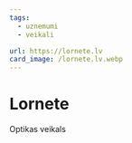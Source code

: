 ```yaml
---
tags:
  - uznemumi
  - veikali

url: https://lornete.lv
card_image: /lornete.lv.webp
---
```


# Lornete

Optikas veikals
